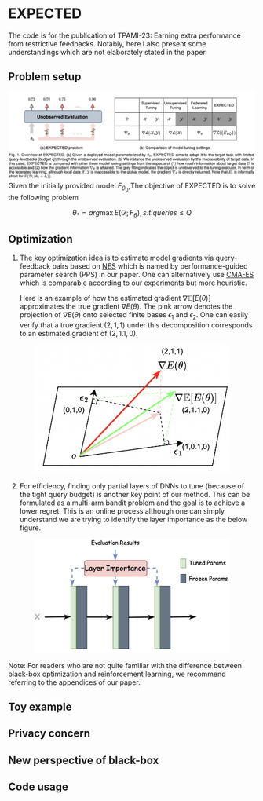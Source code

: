 # EXPECTED
The code is for the publication of TPAMI-23: Earning extra performance from restrictive feedbacks. Notably, here I also present some understandings which are not elaborately stated in the paper. 

## Problem setup
![alt text](https://github.com/kylejingli/EXPECTED/blob/main/figs/EXPECTED%20Problem.png)
Given the initially provided model $F_{{\theta}_0}$,The objective of EXPECTED is to solve the following problem

$$\theta_*=arg\max E(\mathcal{D};F_{\theta}), s.t. queries \le Q$$

## Optimization
1. The key optimization idea is to estimate model gradients via query-feedback pairs based on [NES](https://www.jmlr.org/papers/volume15/wierstra14a/wierstra14a.pdf) which is named by performance-guided parameter search (PPS) in our paper. One can alternatively use [CMA-ES](https://pypi.org/project/cmaes/) which is comparable according to our experiments but more heuristic. 

    Here is an example of how the estimated gradient $\nabla\mathbb{E}[E(\theta)]$ approximates the true gradient $\nabla E(\theta)$. The pink arrow denotes the projection of $\nabla E(\theta)$ onto selected finite bases $\epsilon_1$ and $\epsilon_2$. One can easily verify that a true gradient $(2,1,1)$ under this decomposition corresponds to an estimated gradient of $(2,1.1,0)$.
<div align=center>
<img src="https://github.com/kylejingli/EXPECTED/blob/main/figs/gradient%20estimation.png" width="400">
</div>

2. For efficiency, finding only partial layers of DNNs to tune (because of the tight query budget) is another key point of our method. This can be formulated as a multi-arm bandit problem and the goal is to achieve a lower regret. This is an online process although one can simply understand we are trying to identify the layer importance as the below figure.
<div align=center>
<img src="https://github.com/kylejingli/EXPECTED/blob/main/figs/layer%20importance.png" width="400">
</div>

Note: For readers who are not quite familiar with the difference between black-box optimization and reinforcement learning, we recommend referring to the appendices of our paper.
   

## Toy example

## Privacy concern 

## New perspective of black-box 

## Code usage
